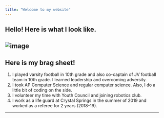 ```yaml
---
title: "Welcome to my website"
---
```

Hello! Here is what I look like.
---
![image](https://user-images.githubusercontent.com/85258770/121968161-c9f76700-cd3f-11eb-978f-bc84ae7f9090.JPG)
---
Here is my brag sheet!
---

1. I played varsity football in 10th grade and also co-captain of JV football team in 10th grade. I learned leadership and overcoming adversity.
2. I took AP Computer Science and regular computer science. Also, I do a little bit of coding on the side.
3. I volunteer my time with Youth Council and joining robotics club.
4. I work as a life guard at Crystal Springs in the summer of 2019 and worked as a referee for 2 years (2018-19).  

---
